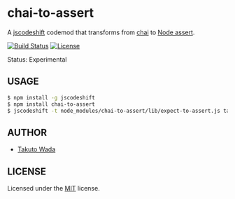chai-to-assert
================================

A [jscodeshift](https://github.com/facebook/jscodeshift) codemod that transforms from [chai](http://chaijs.com/) to [Node assert](https://nodejs.org/api/assert.html).

[![Build Status][travis-image]][travis-url]
[![License][license-image]][license-url]

Status: Experimental


USAGE
---------------------------------------

```sh
$ npm install -g jscodeshift
$ npm install chai-to-assert
$ jscodeshift -t node_modules/chai-to-assert/lib/expect-to-assert.js target-dir
```


AUTHOR
---------------------------------------
* [Takuto Wada](https://github.com/twada)


LICENSE
---------------------------------------
Licensed under the [MIT](https://github.com/twada/chai-to-assert/blob/master/LICENSE) license.

[travis-url]: https://travis-ci.org/twada/chai-to-assert
[travis-image]: https://secure.travis-ci.org/twada/chai-to-assert.svg?branch=master

[license-url]: https://github.com/twada/chai-to-assert/blob/master/LICENSE
[license-image]: https://img.shields.io/badge/license-MIT-brightgreen.svg
